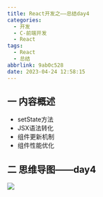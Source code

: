 ```yaml
---
title: React开发之——总结day4
categories:
  - 开发
  - C-前端开发
  - React
tags:
  - React
  - 总结
abbrlink: 9ab0c528
date: 2023-04-24 12:58:15
---
```

## 一 内容概述

* setState方法
* JSX语法转化
* 组件更新机制
* 组件性能优化

<!--more-->

## 二 思维导图——day4
![][1]


[1]:https://cdn.staticaly.com/gh/PGzxc/CDN/master/blog-react/react-summary-day4.png

